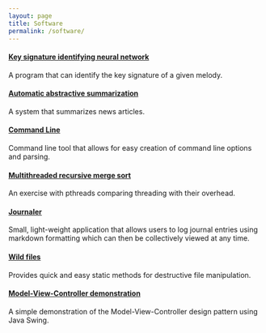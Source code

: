 ```yaml
---
layout: page
title: Software
permalink: /software/
---
```


#### <a href="https://github.com/zakrywilson/key-signature-identifying-neural-network-java">Key signature identifying neural network</a>
A program that can identify the key signature of a given melody.

#### <a href="https://github.com/zakrywilson/abstractive-summarization">Automatic abstractive summarization</a>
A system that summarizes news articles.

#### <a href="https://github.com/zakrywilson/command-line">Command Line</a>
Command line tool that allows for easy creation of command line options and parsing.

#### <a href="https://github.com/zakrywilson/multithreaded-recursive-merge-sort">Multithreaded recursive merge sort</a>
An exercise with pthreads comparing threading with their overhead.

#### <a href="https://github.com/zoewilson/journaler">Journaler</a>
Small, light-weight application that allows users to log journal entries using markdown formatting which can then be collectively viewed at any time.

#### <a href="https://github.com/zakrywilson/wild-files">Wild files</a>
Provides quick and easy static methods for destructive file manipulation.

#### <a href="https://github.com/zakrywilson/mvc-demo">Model-View-Controller demonstration</a>
A simple demonstration of the Model-View-Controller design pattern using Java Swing.
